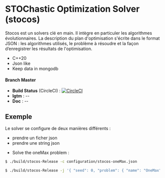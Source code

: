 # STOChastic Optimization Solver (stocos)

Stocos est un solvers clé en main. Il intègre en particuler les algorithmes évolutionnaires. La description du plan d'optimisation s'écrite dans le format JSON : les algorithmes utilisés, le problème à résoudre et la façon d’enregistrer les résultats de l'optimisation.

- C++20
- Json like
- Keep data in mongodb


#### Branch Master 
- **Build Status** (CircleCI) : [![CircleCI](https://circleci.com/gh/Jxtopher/stocos.svg?style=svg)](https://circleci.com/gh/Jxtopher/stocos)
- **lgtm** : --
- **Doc** : --

## Exemple

Le solver se configure de deux manières différents : 
- prendre un ficher json
- prendre une string json


* Solve the oneMax problem :

```bash
$ ./build/stocos-Release -c configuration/stocos-oneMax.json
```

```bash
$ ./build/stocos-Release -j '{ "seed": 0, "problem": { "name": "OneMax", "instance": "instances/OneMax/onemax-50.json" }, "parameter_id": 0, "OptimizationAlgorithm": { "0": { "className":"IteratedLocalSearch", "StoppingCriteria": { "budget": 100, "fitnessObjectif": 50 }, "AtomicOperation": { "className": "FlipBit", "c": 1 }, "OptimizationAlgorithm": { "className": "FirstImprovement", "StoppingCriteria": { "budget": 100, "fitnessObjectif": 50 }, "AtomicOperation": { "className": "FlipBit", "c": 1 } } }  }, "Statistic": { "recording":"stdout", "sensorNumRound" : true, "sensorSolution" : true, "sensorStopwatch" : false, "sensorFinal" : { "name" : "oneMax", "num" : 6 } } }'
```


